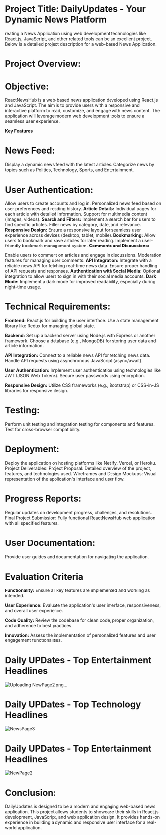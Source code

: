 # Project Title: DailyUpdates - Your Dynamic News Platform
reating a News Application using web development technologies like React.js, JavaScript, and other related tools can be an excellent project. Below is a detailed project description for a web-based News Application.
# Project Overview:
# Objective:
ReactNewsHub is a web-based news application developed using React.js and JavaScript. The aim is to provide users with a responsive and interactive platform to read, customize, and engage with news content. The application will leverage modern web development tools to ensure a seamless user experience.

**Key Features**

# News Feed:

Display a dynamic news feed with the latest articles.
Categorize news by topics such as Politics, Technology, Sports, and Entertainment.

# User Authentication:
Allow users to create accounts and log in.
Personalized news feed based on user preferences and reading history.
**Article Details:**
Individual pages for each article with detailed information.
Support for multimedia content (images, videos).
**Search and Filters:**
Implement a search bar for users to find specific articles.
Filter news by category, date, and relevance.
**Responsive Design:**
Ensure a responsive layout for seamless user experience across devices (desktop, tablet, mobile).
**Bookmarking:**
Allow users to bookmark and save articles for later reading.
Implement a user-friendly bookmark management system.
**Comments and Discussions:**

Enable users to comment on articles and engage in discussions.
Moderation features for managing user comments.
**API Integration:**
Integrate with a reliable news API for fetching real-time news data.
Ensure proper handling of API requests and responses.
**Authentication with Social Media:**
Optional integration to allow users to sign in with their social media accounts.
**Dark Mode:**
Implement a dark mode for improved readability, especially during night-time usage.

# Technical Requirements:
**Frontend:**
React.js for building the user interface.
Use a state management library like Redux for managing global state.

**Backend:**
Set up a backend server using Node.js with Express or another framework.
Choose a database (e.g., MongoDB) for storing user data and article information.

**API Integration:**
Connect to a reliable news API for fetching news data.
Handle API requests using asynchronous JavaScript (async/await).

**User Authentication:**
Implement user authentication using technologies like JWT (JSON Web Tokens).
Secure user passwords using encryption.

**Responsive Design:**
Utilize CSS frameworks (e.g., Bootstrap) or CSS-in-JS libraries for responsive design.

# Testing:
Perform unit testing and integration testing for components and features.
Test for cross-browser compatibility.

# Deployment:
Deploy the application on hosting platforms like Netlify, Vercel, or Heroku.
Project Deliverables:
Project Proposal:
Detailed overview of the project, features, and technologies used.
Wireframes and Design Mockups:
Visual representation of the application's interface and user flow.
# Progress Reports:
Regular updates on development progress, challenges, and resolutions.
Final Project Submission:
Fully functional ReactNewsHub web application with all specified features.
# User Documentation:
Provide user guides and documentation for navigating the application.

# Evaluation Criteria

**Functionality:**
Ensure all key features are implemented and working as intended.

**User Experience:**
Evaluate the application's user interface, responsiveness, and overall user experience.

**Code Quality:**
Review the codebase for clean code, proper organization, and adherence to best practices.

**Innovation:**
Assess the implementation of personalized features and user engagement functionalities.

# Daily UPDates - Top Entertainment Headlines
![Uploading NewPage2.png…]()


# Daily UPDates - Top Technology Headlines
![NewsPage3](https://github.com/abhishek-singh512/Daily-Updates-News-App/assets/118076036/7cfdcd59-1456-4d7d-9c2d-6a27cd7b51d1)

# Daily UPDates - Top Entertainment Headlines
![NewPage2](https://github.com/abhishek-singh512/Daily-Updates-News-App/assets/118076036/cc31f679-6f7e-446f-8f1a-6b3853102570)

# Conclusion:
DailyUpdates is designed to be a modern and engaging web-based news application. This project allows students to showcase their skills in React.js development, JavaScript, and web application design. It provides hands-on experience in building a dynamic and responsive user interface for a real-world application.

